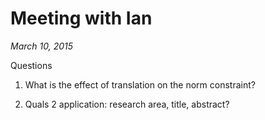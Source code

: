 # Meeting with Ian
_March 10, 2015_

Questions

1. What is the effect of translation on the norm constraint?

2. Quals 2 application: research area, title, abstract?

